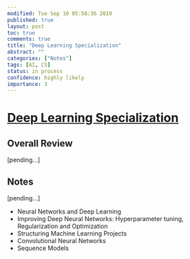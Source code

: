 ```yaml
---
modified: Tue Sep 10 05:58:36 2019
published: true
layout: post
toc: true
comments: true
title: "Deep Learning Specialization"
abstract: ""
categories: ["Notes"]
tags: [AI, CS]
status: in process
confidence: highly likely
importance: 3
---
```

# [Deep Learning Specialization](https://www.coursera.org/specializations/deep-learning)
## Overall Review
[pending...]

## Notes
[pending...]
* Neural Networks and Deep Learning
* Improving Deep Neural Networks: Hyperparameter tuning, Regularization and Optimization
* Structuring Machine Learning Projects
* Convolutional Neural Networks
* Sequence Models



